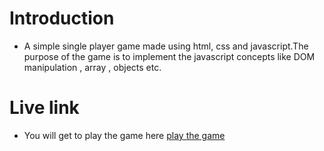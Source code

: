 # Introduction
- A simple single player game made using html,  css and javascript.The purpose of the game is to implement the javascript concepts like DOM manipulation , array , objects etc.

# Live link
- You will get to play the game here [play the game](https://khalid586.github.io/Kill-the-monster/)
